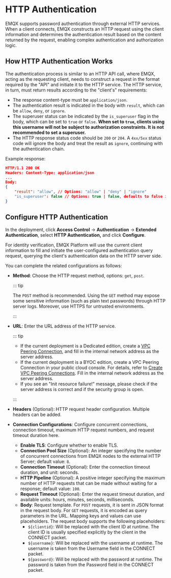 # HTTP Authentication

EMQX supports password authentication through external HTTP services. When a client connects, EMQX constructs an HTTP request using the client information and determines the authentication result based on the content returned by the request, enabling complex authentication and authorization logic.

## How HTTP Authentication Works

The authentication process is similar to an HTTP API call, where EMQX, acting as the requesting client, needs to construct a request in the format required by the "API" and initiate it to the HTTP service. The HTTP service, in turn, must return results according to the "client's" requirements:

- The response content-type must be `application/json`.
- The authentication result is indicated in the body with `result`, which can be `allow`, `deny`, or `ignore`.
- The superuser status can be indicated by the `is_superuser` flag in the body, which can be set to `true` or `false`. **When set to `true`, clients using this username will not be subject to authorization constraints. It is not recommended to set a superuser.**
- The HTTP response status code should be `200` or `204`. A `4xx/5xx` status code will ignore the body and treat the result as `ignore`, continuing with the authentication chain.

Example response:

```json
HTTP/1.1 200 OK
Headers: Content-Type: application/json
...
Body:
{
    "result": "allow", // Options: "allow" | "deny" | "ignore"
    "is_superuser": false // Options: true | false, defaults to false if null
}
```

## Configure HTTP Authentication

In the deployment, click **Access Control** -> **Authentication** -> **Extended Authentication**, select **HTTP  Authentication,** and click **Configure**.

For identity verification, EMQX Platform will use the current client information to fill and initiate the user-configured authentication query request, querying the client's authentication data on the HTTP server side.

You can complete the related configurations as follows:

- **Method**: Choose the HTTP request method, options: `get`, `post`. 

  ::: tip

  The `POST` method is recommended. Using the `GET` method may expose some sensitive information (such as plain text passwords) through HTTP server logs. Moreover, use HTTPS for untrusted environments. 

  :::

- **URL**: Enter the URL address of the HTTP service.

  ::: tip

  - If the current deployment is a Dedicated edition, create a [VPC Peering Connection](./vpc_peering.md), and fill in the internal network address as the server address.
  - If the current deployment is a BYOC edition, create a VPC Peering Connection in your public cloud console. For details, refer to [Create VPC Peering Connections](./byoc_vpc_peering.md). Fill in the internal network address as the server address.
  - If you see an "Init resource failure!" message, please check if the server address is correct and if the security group is open. 

  :::

- **Headers** (Optional): HTTP request header configuration. Multiple headers can be added.

- **Connection Configurations**: Configure concurrent connections, connection timeout, maximum HTTP request numbers, and request timeout duration here.

  - **Enable TLS**: Configure whether to enable TLS.
  - **Connection Pool Size** (Optional): An integer specifying the number of concurrent connections from EMQX nodes to the external HTTP Server; default value: `8`.
  - **Connection Timeout** (Optional): Enter the connection timeout duration, and unit: seconds.
  - **HTTP Pipeline** (Optional): A positive integer specifying the maximum number of HTTP requests that can be made without waiting for a response; default value: `100`.
  - **Request Timeout** (Optional): Enter the request timeout duration, and available units: hours, minutes, seconds, milliseconds.
  - **Body**: Request template. For `POST` requests, it is sent in JSON format in the request body. For `GET` requests, it is encoded as query parameters in the URL. Mapping keys and values can use placeholders. The request body supports the following placeholders:
    - `${clientid}`: Will be replaced with the client ID at runtime. The client ID is usually specified explicitly by the client in the CONNECT packet.
    - `${username}`: Will be replaced with the username at runtime. The username is taken from the Username field in the CONNECT packet.
    - `${password}`: Will be replaced with the password at runtime. The password is taken from the Password field in the CONNECT packet.

